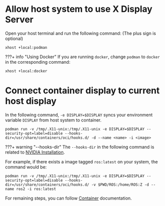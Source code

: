 # Allow host system to use X Display Server
Open your host terminal and run the following command: (The plus sign is optional)
```
xhost +local:podman
```
???+ info "Using Docker"
If you are running `docker`, change `podman` to `docker` in the corresponding command:
```
xhost +local:docker
```

# Connect container display to current host display
In the following command, `-e DISPLAY=$DISPLAY` syncs your environment variable `DISPLAY` from host system to container.
```
podman run -v /tmp/.X11-unix:/tmp/.X11-unix -e DISPLAY=$DISPLAY --security-opt=label=disable --hooks-dir=/usr/share/containers/oci/hooks.d/ -d --name <name> -i <image>
```

???+ warning "--hooks-dir"
    The `--hooks-dir` in the following command is related to [NVIDIA Installation](https://dkvc.github.io/podman-files/nvidia-installation/).

For example, if there exists a image tagged `ros:latest` on your system, the command would be:
```
podman run -v /tmp/.X11-unix:/tmp/.X11-unix -e DISPLAY=$DISPLAY --security-opt=label=disable --hooks-dir=/usr/share/containers/oci/hooks.d/ -v $PWD/ROS:/home/ROS:Z -d --name ros2 -i ros:latest
```

For remaining steps, you can follow [Container](https://dkvc.github.io/podman-files/create-container/) documentation.
